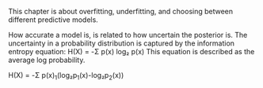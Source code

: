 This chapter is about overfitting, underfitting, and choosing between different predictive models.

How accurate a model is, is related to how uncertain the posterior is. The uncertainty in a probability distribution is captured by the information entropy equation:
H(X) = -Σ p(x) log₂ p(x)
This equation is described as the average log probability.

H(X) = -Σ p(x)<sub>1</sub>(log₂p<sub>1</sub>(x)-log₂p<sub>2</sub>(x))
